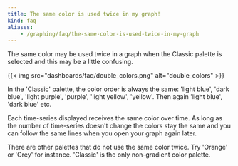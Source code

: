 ```yaml
---
title: The same color is used twice in my graph!
kind: faq
aliases:
    - /graphing/faq/the-same-color-is-used-twice-in-my-graph
---
```


The same color may be used twice in a graph when the Classic palette is selected and this may be a little confusing.

{{< img src="dashboards/faq/double_colors.png" alt="double_colors"  >}}

In the 'Classic' palette, the color order is always the same: 'light blue', 'dark blue', 'light purple', 'purple', 'light yellow', 'yellow'. Then again 'light blue', 'dark blue' etc.

Each time-series displayed receives the same color over time. As long as the number of time-series doesn't change the colors stay the same and you can follow the same lines when you open your graph again later.

There are other palettes that do not use the same color twice. Try 'Orange' or 'Grey' for instance. 'Classic' is the only non-gradient color palette.
